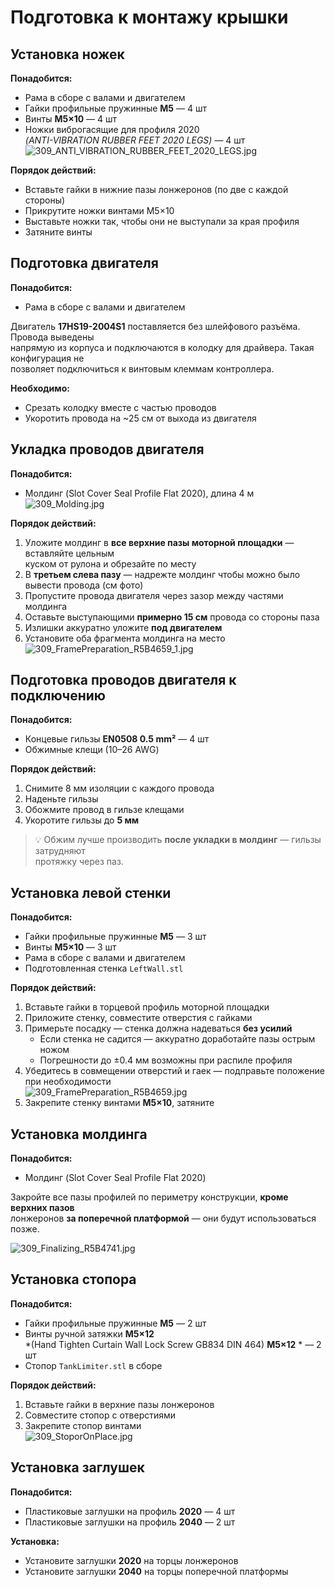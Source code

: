 # Подготовка к монтажу крышки

## Установка ножек

**Понадобится:**

- Рама в сборе с валами и двигателем  
- Гайки профильные пружинные **M5** — 4 шт  
- Винты **M5×10** — 4 шт  
- Ножки виброгасящие для профиля 2020  
  *(ANTI-VIBRATION RUBBER FEET 2020 LEGS)* — 4 шт  
  ![309_ANTI_VIBRATION_RUBBER_FEET_2020_LEGS.jpg](img/309_ANTI_VIBRATION_RUBBER_FEET_2020_LEGS.jpg)

**Порядок действий:**

- Вставьте гайки в нижние пазы лонжеронов (по две с каждой стороны)  
- Прикрутите ножки винтами M5×10  
- Выставьте ножки так, чтобы они не выступали за края профиля  
- Затяните винты

## Подготовка двигателя

**Понадобится:**

- Рама в сборе с валами и двигателем

Двигатель **17HS19-2004S1** поставляется без шлейфового разъёма. Провода выведены  
напрямую из корпуса и подключаются в колодку для драйвера. Такая конфигурация не  
позволяет подключиться к винтовым клеммам контроллера.

**Необходимо:**

- Срезать колодку вместе с частью проводов  
- Укоротить провода на ~25 см от выхода из двигателя

## Укладка проводов двигателя

**Понадобится:**

- Молдинг (Slot Cover Seal Profile Flat 2020), длина 4 м  
  ![309_Molding.jpg](img/309_Molding.jpg)

**Порядок действий:**

1. Уложите молдинг в **все верхние пазы моторной площадки** — вставляйте цельным  
   куском от рулона и обрезайте по месту  
2. В **третьем слева пазу** — надрежте молдинг чтобы можно было вывести провода (см фото)  
3. Пропустите провода двигателя через зазор между частями молдинга  
4. Оставьте выступающими **примерно 15 см** провода со стороны паза  
5. Излишки аккуратно уложите **под двигателем**  
6. Установите оба фрагмента молдинга на место  
   ![309_FramePreparation_R5B4659_1.jpg](img/309_FramePreparation_R5B4659_1.jpg)

## Подготовка проводов двигателя к подключению

**Понадобится:**

- Концевые гильзы **EN0508 0.5 mm²** — 4 шт  
- Обжимные клещи (10–26 AWG)

**Порядок действий:**

1. Снимите 8 мм изоляции с каждого провода  
2. Наденьте гильзы  
3. Обожмите провод в гильзе клещами  
4. Укоротите гильзы до **5 мм**

> 💡 Обжим лучше производить **после укладки в молдинг** — гильзы затрудняют  
> протяжку через паз.

## Установка левой стенки

**Понадобится:**

- Гайки профильные пружинные **M5** — 3 шт  
- Винты **M5×10** — 3 шт  
- Рама в сборе с валами и двигателем  
- Подготовленная стенка `LeftWall.stl`

**Порядок действий:**

1. Вставьте гайки в торцевой профиль моторной площадки  
2. Приложите стенку, совместите отверстия с гайками  
3. Примерьте посадку — стенка должна надеваться **без усилий**  
   - Если стенка не садится — аккуратно доработайте пазы острым ножом  
   - Погрешности до ±0.4 мм возможны при распиле профиля  
4. Убедитесь в совмещении отверстий и гаек — подправьте положение при необходимости  
   ![309_FramePreparation_R5B4659.jpg](img/309_FramePreparation_R5B4659.jpg)  
5. Закрепите стенку винтами **M5×10**, затяните

## Установка молдинга

**Понадобится:**

- Молдинг (Slot Cover Seal Profile Flat 2020)

Закройте все пазы профилей по периметру конструкции, **кроме верхних пазов**  
лонжеронов **за поперечной платформой** — они будут использоваться позже.

![309_Finalizing_R5B4741.jpg](img/309_Finalizing_R5B4741.jpg)

## Установка стопора

**Понадобится:**

- Гайки профильные пружинные **M5** — 2 шт  
- Винты ручной затяжки **M5×12**  
  *(Hand Tighten Curtain Wall Lock Screw GB834 DIN 464) **M5×12** * — 2 шт  
- Стопор `TankLimiter.stl` в сборе

**Порядок действий:**

1. Вставьте гайки в верхние пазы лонжеронов  
2. Совместите стопор с отверстиями  
3. Закрепите стопор винтами  
   ![309_StoporOnPlace.jpg](img/309_StoporOnPlace.jpg)

## Установка заглушек

**Понадобится:**

- Пластиковые заглушки на профиль **2020** — 4 шт  
- Пластиковые заглушки на профиль **2040** — 2 шт

**Установка:**

- Установите заглушки **2020** на торцы лонжеронов  
- Установите заглушки **2040** на торцы поперечной платформы
